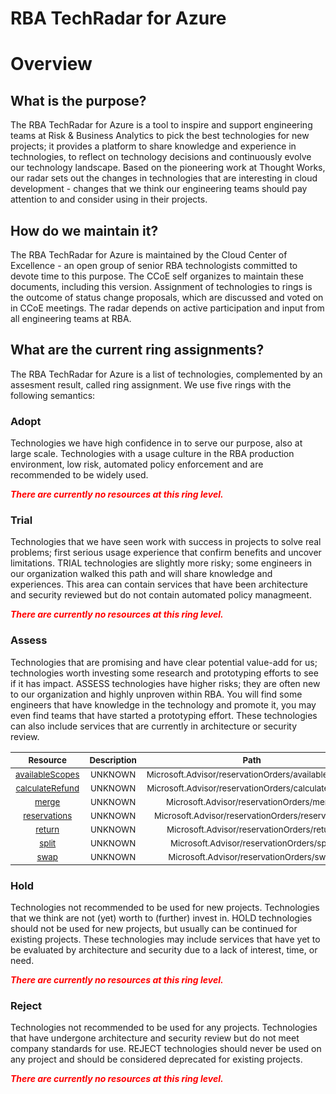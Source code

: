 
RBA TechRadar for Azure
=======================

# Overview

## What is the purpose?


The RBA TechRadar for Azure is a tool to inspire and support engineering teams at Risk & Business Analytics to pick the best technologies for new projects; it provides a platform to share knowledge and experience in technologies, to reflect on technology decisions and continuously evolve our technology landscape.  Based on the pioneering work at Thought Works, our radar sets out the changes in technologies that are interesting in cloud development - changes that we think our engineering teams should pay attention to and consider using in their projects.
## How do we maintain it?


The RBA TechRadar for Azure is maintained by the Cloud Center of Excellence - an open group of senior RBA technologists committed to devote time to this purpose.  The CCoE self organizes to maintain these documents, including this version.  Assignment of technologies to rings is the outcome of status change proposals, which are discussed and voted on in CCoE meetings.  The radar depends on active participation and input from all engineering teams at RBA.
## What are the current ring assignments?


The RBA TechRadar for Azure is a list of technologies, complemented by an assesment result, called ring assignment.  We use five rings with the following semantics:
### Adopt


Technologies we have high confidence in to serve our purpose, also at large scale.  Technologies with a usage culture in the RBA production environment, low risk, automated policy enforcement and are recommended to be widely used.  
  
***<font color="red"> There are currently no resources at this ring level. </font>***
### Trial


Technologies that we have seen work with success in projects to solve real problems;  first serious usage experience that confirm benefits and uncover limitations.  TRIAL technologies are slightly more risky; some engineers in our organization walked this path and will share knowledge and experiences.  This area can contain services that have been architecture and security reviewed but do not contain automated policy managmeent.  
  
***<font color="red"> There are currently no resources at this ring level. </font>***
### Assess


Technologies that are promising and have clear potential value-add for us; technologies worth investing some research and prototyping efforts to see if it has impact.  ASSESS technologies have higher risks;  they are often new to our organization and highly unproven within RBA.  You will find some engineers that have knowledge in the technology and promote it, you may even find teams that have started a prototyping effort.  These technologies can also include services that are currently in architecture or security review.  

|<sub>Resource</sub>|<sub>Description</sub>|<sub>Path</sub>|<sub>Status</sub>|
| :---: | :---: | :---: | :---: |
|<sub>[availableScopes](https://github.com/openrba/python-azure-techradar/tree/master/Microsoft.Advisor/reservationOrders/availableScopes)</sub>|<sub>UNKNOWN</sub>|<sub>Microsoft.Advisor/reservationOrders/availableScopes</sub>|<sub>ASSESS</sub>|
|<sub>[calculateRefund](https://github.com/openrba/python-azure-techradar/tree/master/Microsoft.Advisor/reservationOrders/calculateRefund)</sub>|<sub>UNKNOWN</sub>|<sub>Microsoft.Advisor/reservationOrders/calculateRefund</sub>|<sub>ASSESS</sub>|
|<sub>[merge](https://github.com/openrba/python-azure-techradar/tree/master/Microsoft.Advisor/reservationOrders/merge)</sub>|<sub>UNKNOWN</sub>|<sub>Microsoft.Advisor/reservationOrders/merge</sub>|<sub>ASSESS</sub>|
|<sub>[reservations](https://github.com/openrba/python-azure-techradar/tree/master/Microsoft.Advisor/reservationOrders/reservations)</sub>|<sub>UNKNOWN</sub>|<sub>Microsoft.Advisor/reservationOrders/reservations</sub>|<sub>ASSESS</sub>|
|<sub>[return](https://github.com/openrba/python-azure-techradar/tree/master/Microsoft.Advisor/reservationOrders/return)</sub>|<sub>UNKNOWN</sub>|<sub>Microsoft.Advisor/reservationOrders/return</sub>|<sub>ASSESS</sub>|
|<sub>[split](https://github.com/openrba/python-azure-techradar/tree/master/Microsoft.Advisor/reservationOrders/split)</sub>|<sub>UNKNOWN</sub>|<sub>Microsoft.Advisor/reservationOrders/split</sub>|<sub>ASSESS</sub>|
|<sub>[swap](https://github.com/openrba/python-azure-techradar/tree/master/Microsoft.Advisor/reservationOrders/swap)</sub>|<sub>UNKNOWN</sub>|<sub>Microsoft.Advisor/reservationOrders/swap</sub>|<sub>ASSESS</sub>|

### Hold


Technologies not recommended to be used for new projects. Technologies that we think are not (yet) worth to (further) invest in.  HOLD technologies should not be used for new projects, but usually can be continued for existing projects.  These technologies may include services that have yet to be evaluated by architecture and security due to a lack of interest, time, or need.  
  
***<font color="red"> There are currently no resources at this ring level. </font>***
### Reject


Technologies not recommended to be used for any projects. Technologies that have undergone architecture and security review but do not meet company standards for use.  REJECT technologies should never be used on any project and should be considered deprecated for existing projects.  
  
***<font color="red"> There are currently no resources at this ring level. </font>***